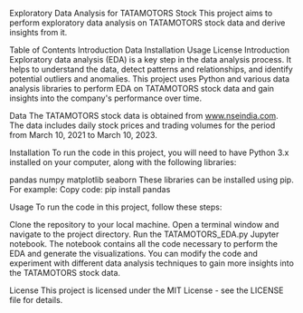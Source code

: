 Exploratory Data Analysis for TATAMOTORS Stock
This project aims to perform exploratory data analysis on TATAMOTORS stock data and derive insights from it.

Table of Contents
Introduction
Data
Installation
Usage
License
Introduction
Exploratory data analysis (EDA) is a key step in the data analysis process. It helps to understand the data, detect patterns and relationships, and identify potential outliers and anomalies. This project uses Python and various data analysis libraries to perform EDA on TATAMOTORS stock data and gain insights into the company's performance over time.

Data
The TATAMOTORS stock data is obtained from www.nseindia.com. The data includes daily stock prices and trading volumes for the period from March 10, 2021 to March 10, 2023.

Installation
To run the code in this project, you will need to have Python 3.x installed on your computer, along with the following libraries:

pandas
numpy
matplotlib
seaborn
These libraries can be installed using pip. For example:
Copy code:
pip install pandas

Usage
To run the code in this project, follow these steps:

Clone the repository to your local machine.
Open a terminal window and navigate to the project directory.
Run the TATAMOTORS_EDA.py Jupyter notebook.
The notebook contains all the code necessary to perform the EDA and generate the visualizations. You can modify the code and experiment with different data analysis techniques to gain more insights into the TATAMOTORS stock data.

License
This project is licensed under the MIT License - see the LICENSE file for details.
